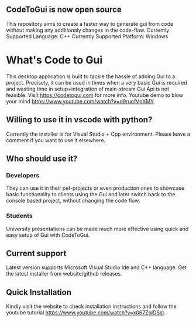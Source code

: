 ## CodeToGui is now open source
This repository aims to create a faster way to generate gui from code without making any additionaly changes in the code-flow.
Currently Supported Language: C++
Currently Supported Platform: Windows

# What's Code to Gui
This desktop application is built to tackle the hassle of adding Gui to a project. Precisely, it can be used in times when a very basic Gui is required and wasting time in setup+integration of main-stream Gui Api is not feasible.
Visit https://codetogui.com for more info. Youtube demo to blow your mind https://www.youtube.com/watch?v=d9ruofVpXMY.

## Willing to use it in vscode with python?
Currently the installer is for Visual Studio + Cpp environment. Please leave a comment if you want to use it elsewhere.

## Who should use it?

### Developers
They can use it in their pet-projects or even production ones to showcase basic functionality to clients using the Gui and later switch back to the console based project, without changing the code flow.

### Students
University presentations can be made much more effective using quick and easy setup of Gui with CodeToGui.

## Current support
Latest version supports Microsoft Visual Studio Ide and C++ language. Get the latest installer from website/github releases.

## Quick Installation
Kindly visit the website to check installation instructions and follow the youtube tutorial https://www.youtube.com/watch?v=x067ZolDSsI.
